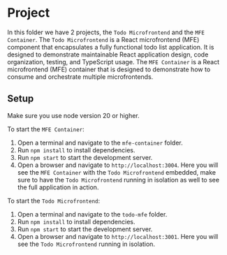 # Project

In this folder we have 2 projects, the `Todo Microfrontend` and the `MFE Container`. The `Todo Microfrontend` is a React microfrontend (MFE) component that encapsulates a fully functional todo list application. It is designed to demonstrate maintainable React application design, code organization, testing, and TypeScript usage. The `MFE Container` is a React microfrontend (MFE) container that is designed to demonstrate how to consume and orchestrate multiple microfrontends.

## Setup

Make sure you use node version 20 or higher.

To start the `MFE Container`:
1. Open a terminal and navigate to the `mfe-container` folder.
2. Run `npm install` to install dependencies.
3. Run `npm start` to start the development server.
4. Open a browser and navigate to `http://localhost:3004`. Here you will see the `MFE Container` with the `Todo Microfrontend` embedded, make sure to have the `Todo Microfrontend` running in isolation as well to see the full application in action.

To start the `Todo Microfrontend`:
1. Open a terminal and navigate to the `todo-mfe` folder.
2. Run `npm install` to install dependencies.
3. Run `npm start` to start the development server.
4. Open a browser and navigate to `http://localhost:3001`. Here you will see the `Todo Microfrontend` running in isolation.
